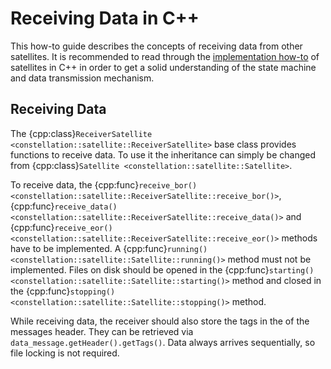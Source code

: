 # Receiving Data in C++

This how-to guide describes the concepts of receiving data from other satellites.
It is recommended to read through the  [implementation how-to](satellite_cxx.md) of satellites in C++ in
order to get a solid understanding of the state machine and data transmission mechanism.

## Receiving Data

The {cpp:class}`ReceiverSatellite <constellation::satellite::ReceiverSatellite>` base class provides functions to receive
data. To use it the inheritance can simply be changed from {cpp:class}`Satellite <constellation::satellite::Satellite>`.

To receive data, the {cpp:func}`receive_bor() <constellation::satellite::ReceiverSatellite::receive_bor()>`,
{cpp:func}`receive_data() <constellation::satellite::ReceiverSatellite::receive_data()>` and
{cpp:func}`receive_eor() <constellation::satellite::ReceiverSatellite::receive_eor()>` methods have to be implemented.
A {cpp:func}`running() <constellation::satellite::Satellite::running()>` method must not be implemented. Files on disk
should be opened in the {cpp:func}`starting() <constellation::satellite::Satellite::starting()>` method and closed in the
{cpp:func}`stopping() <constellation::satellite::Satellite::stopping()>` method.

While receiving data, the receiver should also store the tags in the of the messages header. They can be retrieved via
`data_message.getHeader().getTags()`. Data always arrives sequentially, so file locking is not required.

